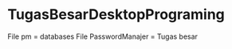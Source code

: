 # TugasBesarDesktopPrograming

File pm               = databases
File PasswordManajer  = Tugas besar
